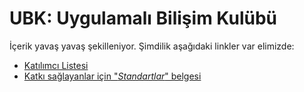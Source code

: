 # UBK: Uygulamalı Bilişim Kulübü

İçerik yavaş yavaş şekilleniyor. Şimdilik aşağıdaki linkler var elimizde:
* [Katılımcı Listesi](Standartlar.md)
* [Katkı sağlayanlar için "_Standartlar_" belgesi](Standartlar.md)

